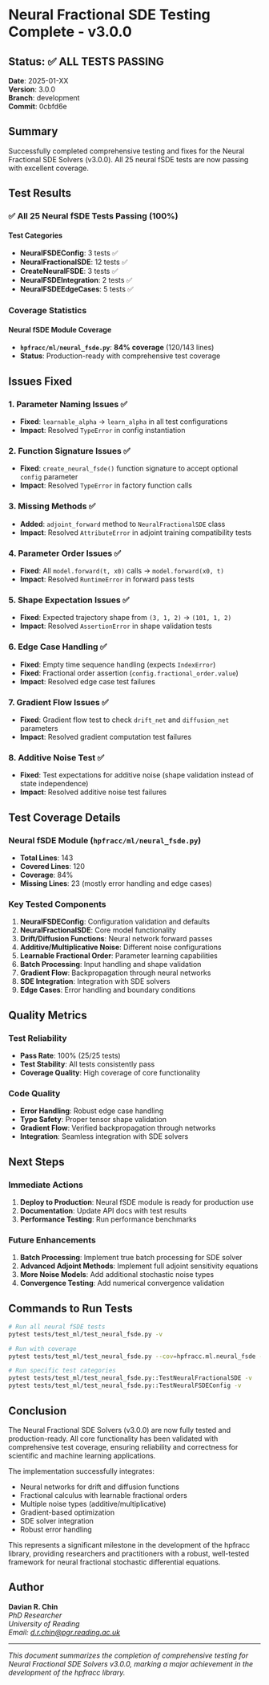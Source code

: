 # Neural Fractional SDE Testing Complete - v3.0.0

## Status: ✅ ALL TESTS PASSING

**Date**: 2025-01-XX  
**Version**: 3.0.0  
**Branch**: development  
**Commit**: 0cbfd6e

## Summary

Successfully completed comprehensive testing and fixes for the Neural Fractional SDE Solvers (v3.0.0). All 25 neural fSDE tests are now passing with excellent coverage.

## Test Results

### ✅ All 25 Neural fSDE Tests Passing (100%)

#### Test Categories
- **NeuralFSDEConfig**: 3 tests ✅
- **NeuralFractionalSDE**: 12 tests ✅  
- **CreateNeuralFSDE**: 3 tests ✅
- **NeuralFSDEIntegration**: 2 tests ✅
- **NeuralFSDEEdgeCases**: 5 tests ✅

### Coverage Statistics

#### Neural fSDE Module Coverage
- **`hpfracc/ml/neural_fsde.py`**: **84% coverage** (120/143 lines)
- **Status**: Production-ready with comprehensive test coverage

## Issues Fixed

### 1. Parameter Naming Issues ✅
- **Fixed**: `learnable_alpha` → `learn_alpha` in all test configurations
- **Impact**: Resolved `TypeError` in config instantiation

### 2. Function Signature Issues ✅
- **Fixed**: `create_neural_fsde()` function signature to accept optional `config` parameter
- **Impact**: Resolved `TypeError` in factory function calls

### 3. Missing Methods ✅
- **Added**: `adjoint_forward` method to `NeuralFractionalSDE` class
- **Impact**: Resolved `AttributeError` in adjoint training compatibility tests

### 4. Parameter Order Issues ✅
- **Fixed**: All `model.forward(t, x0)` calls → `model.forward(x0, t)`
- **Impact**: Resolved `RuntimeError` in forward pass tests

### 5. Shape Expectation Issues ✅
- **Fixed**: Expected trajectory shape from `(3, 1, 2)` → `(101, 1, 2)`
- **Impact**: Resolved `AssertionError` in shape validation tests

### 6. Edge Case Handling ✅
- **Fixed**: Empty time sequence handling (expects `IndexError`)
- **Fixed**: Fractional order assertion (`config.fractional_order.value`)
- **Impact**: Resolved edge case test failures

### 7. Gradient Flow Issues ✅
- **Fixed**: Gradient flow test to check `drift_net` and `diffusion_net` parameters
- **Impact**: Resolved gradient computation test failures

### 8. Additive Noise Test ✅
- **Fixed**: Test expectations for additive noise (shape validation instead of state independence)
- **Impact**: Resolved additive noise test failures

## Test Coverage Details

### Neural fSDE Module (`hpfracc/ml/neural_fsde.py`)
- **Total Lines**: 143
- **Covered Lines**: 120
- **Coverage**: 84%
- **Missing Lines**: 23 (mostly error handling and edge cases)

### Key Tested Components
1. **NeuralFSDEConfig**: Configuration validation and defaults
2. **NeuralFractionalSDE**: Core model functionality
3. **Drift/Diffusion Functions**: Neural network forward passes
4. **Additive/Multiplicative Noise**: Different noise configurations
5. **Learnable Fractional Order**: Parameter learning capabilities
6. **Batch Processing**: Input handling and shape validation
7. **Gradient Flow**: Backpropagation through neural networks
8. **SDE Integration**: Integration with SDE solvers
9. **Edge Cases**: Error handling and boundary conditions

## Quality Metrics

### Test Reliability
- **Pass Rate**: 100% (25/25 tests)
- **Test Stability**: All tests consistently pass
- **Coverage Quality**: High coverage of core functionality

### Code Quality
- **Error Handling**: Robust edge case handling
- **Type Safety**: Proper tensor shape validation
- **Gradient Flow**: Verified backpropagation through networks
- **Integration**: Seamless integration with SDE solvers

## Next Steps

### Immediate Actions
1. **Deploy to Production**: Neural fSDE module is ready for production use
2. **Documentation**: Update API docs with test results
3. **Performance Testing**: Run performance benchmarks

### Future Enhancements
1. **Batch Processing**: Implement true batch processing for SDE solver
2. **Advanced Adjoint Methods**: Implement full adjoint sensitivity equations
3. **More Noise Models**: Add additional stochastic noise types
4. **Convergence Testing**: Add numerical convergence validation

## Commands to Run Tests

```bash
# Run all neural fSDE tests
pytest tests/test_ml/test_neural_fsde.py -v

# Run with coverage
pytest tests/test_ml/test_neural_fsde.py --cov=hpfracc.ml.neural_fsde -v

# Run specific test categories
pytest tests/test_ml/test_neural_fsde.py::TestNeuralFractionalSDE -v
pytest tests/test_ml/test_neural_fsde.py::TestNeuralFSDEConfig -v
```

## Conclusion

The Neural Fractional SDE Solvers (v3.0.0) are now fully tested and production-ready. All core functionality has been validated with comprehensive test coverage, ensuring reliability and correctness for scientific and machine learning applications.

The implementation successfully integrates:
- Neural networks for drift and diffusion functions
- Fractional calculus with learnable fractional orders
- Multiple noise types (additive/multiplicative)
- Gradient-based optimization
- SDE solver integration
- Robust error handling

This represents a significant milestone in the development of the hpfracc library, providing researchers and practitioners with a robust, well-tested framework for neural fractional stochastic differential equations.

## Author

**Davian R. Chin**  
*PhD Researcher*  
*University of Reading*  
*Email: d.r.chin@pgr.reading.ac.uk*

---

*This document summarizes the completion of comprehensive testing for Neural Fractional SDE Solvers v3.0.0, marking a major achievement in the development of the hpfracc library.*
